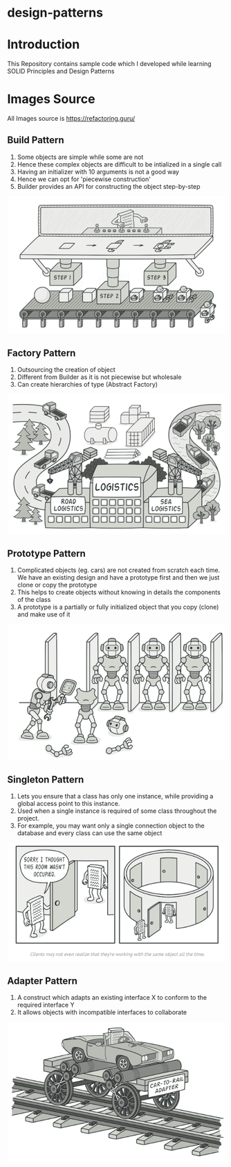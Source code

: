 # design-patterns

# Introduction

This Repository contains sample code which I developed while learning SOLID Principles and Design Patterns

# Images Source

All Images source is https://refactoring.guru/

## Build Pattern

1. Some objects are simple while some are not
2. Hence these complex objects are difficult to be intialized in a single call
3. Having an initializer with 10 arguments is not a good way
4. Hence we can opt for 'piecewise construction'
5. Builder provides an API for constructing the object step-by-step

![](images/creational_design_patterns/builder.PNG)

## Factory Pattern

1. Outsourcing the creation of object
2. Different from Builder as it is not piecewise but wholesale
3. Can create hierarchies of type (Abstract Factory)

![](images/creational_design_patterns/factory.PNG)

## Prototype Pattern

1. Complicated objects (eg. cars) are not created from scratch each time. We have an existing design and have a prototype first and then we just clone or copy the prototype
2. This helps to create objects without knowing in details the components of the class
3. A prototype is a partially or fully initialized object that you copy (clone) and make use of it

![](images/creational_design_patterns/prototype.PNG)

## Singleton Pattern
1. Lets you ensure that a class has only one instance, while providing a global access point to this instance.
2. Used when a single instance is required of some class throughout the project.
3. For example, you may want only a single connection object to the database and every class can use the same object

![](images/creational_design_patterns/singleton.PNG)


## Adapter Pattern
1. A construct which adapts an existing interface X to conform to the required interface Y
2. It allows objects with incompatible interfaces to collaborate

![](images/structural_design_patterns/adapter.PNG)